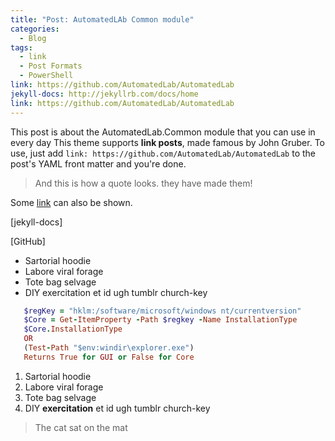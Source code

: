 ```yaml
---
title: "Post: AutomatedLAb Common module"
categories:
  - Blog
tags:
  - link
  - Post Formats
  - PowerShell
link: https://github.com/AutomatedLab/AutomatedLab
jekyll-docs: http://jekyllrb.com/docs/home
link: https://github.com/AutomatedLab/AutomatedLab
---
```


This post is about the AutomatedLab.Common module that you can use in every day
This theme supports **link posts**, made famous by John Gruber. To use, just add `link: https://github.com/AutomatedLab/AutomatedLab` to the post's YAML front matter and you're done.

> And this is how a quote looks. they have made them!

Some [link](#) can also be shown.

[jekyll-docs]

[GitHub]


  * Sartorial hoodie
  * Labore viral forage
  * Tote bag selvage
  * DIY exercitation et id ugh tumblr church-key

```ruby
   $regKey = "hklm:/software/microsoft/windows nt/currentversion"
   $Core = Get-ItemProperty -Path $regkey -Name InstallationType
   $Core.InstallationType
   OR
   (Test-Path "$env:windir\explorer.exe")
   Returns True for GUI or False for Core
```

 1. Sartorial hoodie
 2. Labore viral forage
 3. Tote bag selvage
 4. DIY **exercitation** et id ugh tumblr church-key


> The cat sat on the mat
